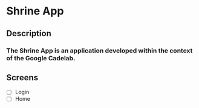 # Shrine App

## Description

### The Shrine App is an application developed within the context of the Google Cadelab.

## Screens

- [ ] Login
- [ ] Home